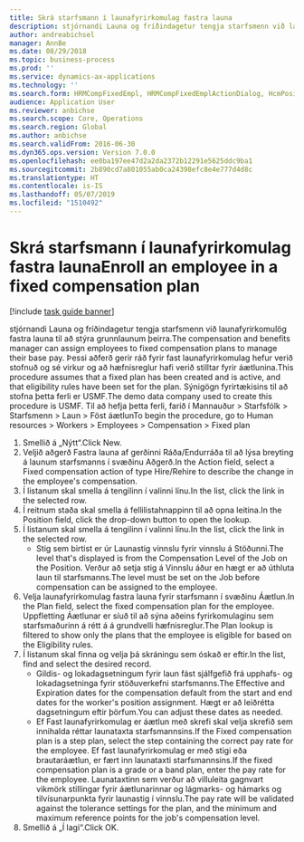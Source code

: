 ```yaml
---
title: Skrá starfsmann í launafyrirkomulag fastra launa
description: stjórnandi Launa og fríðindagetur tengja starfsmenn við launafyrirkomulög fastra launa til að stýra grunnlaunum þeirra.
author: andreabichsel
manager: AnnBe
ms.date: 08/29/2018
ms.topic: business-process
ms.prod: ''
ms.service: dynamics-ax-applications
ms.technology: ''
ms.search.form: HRMCompFixedEmpl, HRMCompFixedEmplActionDialog, HcmPositionLookup, HRMCompRefPointLookup
audience: Application User
ms.reviewer: anbichse
ms.search.scope: Core, Operations
ms.search.region: Global
ms.author: anbichse
ms.search.validFrom: 2016-06-30
ms.dyn365.ops.version: Version 7.0.0
ms.openlocfilehash: ee0ba197ee47d2a2da2372b12291e5625ddc9ba1
ms.sourcegitcommit: 2b890cd7a801055ab0ca24398efc8e4e777d4d8c
ms.translationtype: HT
ms.contentlocale: is-IS
ms.lasthandoff: 05/07/2019
ms.locfileid: "1510492"
---
```

# <a name="enroll-an-employee-in-a-fixed-compensation-plan"></a><span data-ttu-id="80f34-103">Skrá starfsmann í launafyrirkomulag fastra launa</span><span class="sxs-lookup"><span data-stu-id="80f34-103">Enroll an employee in a fixed compensation plan</span></span>

[!include [task guide banner](../../includes/task-guide-banner.md)]

<span data-ttu-id="80f34-104">stjórnandi Launa og fríðindagetur tengja starfsmenn við launafyrirkomulög fastra launa til að stýra grunnlaunum þeirra.</span><span class="sxs-lookup"><span data-stu-id="80f34-104">The compensation and benefits manager can assign employees to fixed compensation plans to manage their base pay.</span></span> <span data-ttu-id="80f34-105">Þessi aðferð gerir ráð fyrir fast launafyrirkomulag hefur verið stofnuð og sé virkur og að hæfnisreglur hafi verið stilltar fyrir áætlunina.</span><span class="sxs-lookup"><span data-stu-id="80f34-105">This procedure assumes that a fixed plan has been created and is active, and that eligibility rules have been set for the plan.</span></span> <span data-ttu-id="80f34-106">Sýnigögn fyrirtækisins til að stofna þetta ferli er USMF.</span><span class="sxs-lookup"><span data-stu-id="80f34-106">The demo data company used to create this procedure is USMF.</span></span> <span data-ttu-id="80f34-107">Til að hefja þetta ferli, farið í Mannauður > Starfsfólk > Starfsmenn > Laun > Föst áætlun</span><span class="sxs-lookup"><span data-stu-id="80f34-107">To begin the procedure, go to Human resources > Workers > Employees > Compensation > Fixed plan</span></span>

1. <span data-ttu-id="80f34-108">Smellið á „Nýtt“.</span><span class="sxs-lookup"><span data-stu-id="80f34-108">Click New.</span></span>
2. <span data-ttu-id="80f34-109">Veljið aðgerð Fastra launa af gerðinni Ráða/Endurráða til að lýsa breyting á launum starfsmanns í svæðinu Aðgerð.</span><span class="sxs-lookup"><span data-stu-id="80f34-109">In the Action field, select a Fixed compensation action of type Hire/Rehire to describe the change in the employee's compensation.</span></span>
3. <span data-ttu-id="80f34-110">Í listanum skal smella á tengilinn í valinni línu.</span><span class="sxs-lookup"><span data-stu-id="80f34-110">In the list, click the link in the selected row.</span></span>
4. <span data-ttu-id="80f34-111">Í reitnum staða skal smella á fellilistahnappinn til að opna leitina.</span><span class="sxs-lookup"><span data-stu-id="80f34-111">In the Position field, click the drop-down button to open the lookup.</span></span>
5. <span data-ttu-id="80f34-112">Í listanum skal smella á tengilinn í valinni línu.</span><span class="sxs-lookup"><span data-stu-id="80f34-112">In the list, click the link in the selected row.</span></span>
    * <span data-ttu-id="80f34-113">Stig sem birtist er úr Launastig vinnslu fyrir vinnslu á Stöðunni.</span><span class="sxs-lookup"><span data-stu-id="80f34-113">The level that's displayed is from the Compensation Level of the Job on the Position.</span></span> <span data-ttu-id="80f34-114">Verður að setja stig á Vinnslu áður en hægt er að úthluta laun til starfsmanns.</span><span class="sxs-lookup"><span data-stu-id="80f34-114">The level must be set on the Job before compensation can be assigned to the employee.</span></span>  
6. <span data-ttu-id="80f34-115">Velja launafyrirkomulag fastra launa fyrir starfsmann í svæðinu Áætlun.</span><span class="sxs-lookup"><span data-stu-id="80f34-115">In the Plan field, select the fixed compensation plan for the employee.</span></span> <span data-ttu-id="80f34-116">Uppfletting Áætlunar er síuð til að sýna aðeins fyrirkomulaginu sem starfsmaðurinn á rétt á á grundvelli hæfnisreglur.</span><span class="sxs-lookup"><span data-stu-id="80f34-116">The Plan lookup is filtered to show only the plans that the employee is eligible for based on the Eligibility rules.</span></span>
7. <span data-ttu-id="80f34-117">Í listanum skal finna og velja þá skráningu sem óskað er eftir.</span><span class="sxs-lookup"><span data-stu-id="80f34-117">In the list, find and select the desired record.</span></span>
    * <span data-ttu-id="80f34-118">Gildis- og lokadagsetningum fyrir laun fást sjálfgefið frá upphafs- og lokadagsetninga fyrir stöðuverkefni starfsmanns.</span><span class="sxs-lookup"><span data-stu-id="80f34-118">The Effective and Expiration dates for the compensation default from the start and end dates for the worker's position assignment.</span></span> <span data-ttu-id="80f34-119">Hægt er að leiðrétta dagsetningum eftir þörfum.</span><span class="sxs-lookup"><span data-stu-id="80f34-119">You can adjust these dates as needed.</span></span>  
    * <span data-ttu-id="80f34-120">Ef Fast launafyrirkomulag er áætlun með skrefi skal velja skrefið sem innihalda réttar launataxta starfsmannsins.</span><span class="sxs-lookup"><span data-stu-id="80f34-120">If the Fixed compensation plan is a step plan, select the step containing the correct pay rate for the employee.</span></span> <span data-ttu-id="80f34-121">Ef fast launafyrirkomulag er með stigi eða brautaráætlun, er fært inn launataxti starfsmannsins.</span><span class="sxs-lookup"><span data-stu-id="80f34-121">If the fixed compensation plan is a grade or a band plan, enter the pay rate for the employee.</span></span> <span data-ttu-id="80f34-122">Launataxtinn sem verður að villuleita gagnvart vikmörk stillingar fyrir áætlunarinnar og lágmarks- og hámarks og tilvísunarpunkta fyrir launastig í vinnslu.</span><span class="sxs-lookup"><span data-stu-id="80f34-122">The pay rate will be validated against the tolerance settings for the plan, and the minimum and maximum reference points for the job's compensation level.</span></span>  
8. <span data-ttu-id="80f34-123">Smellið á „Í lagi“.</span><span class="sxs-lookup"><span data-stu-id="80f34-123">Click OK.</span></span>


